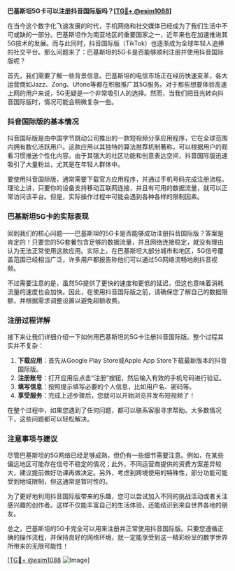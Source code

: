 **巴基斯坦5G卡可以注册抖音国际版吗？[[TG💪+ @esim1088](https://t.me/s/esim1088)]**

在当今这个数字化飞速发展的时代，手机网络和社交媒体已经成为了我们生活中不可或缺的一部分。巴基斯坦作为南亚地区的重要国家之一，近年来也在加速推进其5G技术的发展。而与此同时，抖音国际版（TikTok）也逐渐成为全球年轻人追捧的社交平台。那么问题来了：巴基斯坦的5G卡是否能够顺利注册并使用抖音国际版呢？

首先，我们需要了解一些背景信息。巴基斯坦的电信市场正在经历快速变革，各大运营商如Jazz、Zong、Ufone等都在积极推广其5G服务。对于那些想要体验高速上网的用户来说，5G无疑是一个非常吸引人的选择。然而，当我们把目光转向抖音国际版时，情况可能会稍微复杂一些。

### 抖音国际版的基本情况

抖音国际版是由中国字节跳动公司推出的一款短视频分享应用程序，它在全球范围内拥有数亿活跃用户。这款应用以其独特的算法推荐机制著称，可以根据用户的观看习惯推送个性化内容。由于其强大的社区功能和创意表达空间，抖音国际版迅速吸引了大量粉丝，尤其是在年轻人群体中。

要使用抖音国际版，通常需要下载官方应用程序，并通过手机号码完成注册流程。理论上讲，只要你的设备支持移动互联网连接，并且有可用的数据流量，就可以正常访问该平台。但是，实际操作过程中可能会遇到各种各样的限制因素。

### 巴基斯坦5G卡的实际表现

回到我们的核心问题——巴基斯坦的5G卡是否能够成功注册抖音国际版？答案是肯定的！只要您的5G套餐包含足够的数据流量，并且网络连接稳定，就没有理由认为无法正常使用这款应用。实际上，在巴基斯坦大部分城市和地区，5G信号覆盖范围已经相当广泛，许多用户都报告称他们可以通过5G网络流畅地刷抖音视频。

不过需要注意的是，虽然5G提供了更快的速度和更低的延迟，但这也意味着消耗流量的速度也会加快。因此，在使用抖音国际版之前，请确保您了解自己的数据限额，并根据需求调整设置以避免超额收费。

### 注册过程详解

接下来让我们详细介绍一下如何用巴基斯坦的5G卡注册抖音国际版。整个过程其实并不复杂：

1. **下载应用**：首先从Google Play Store或Apple App Store下载最新版本的抖音国际版。
2. **注册账号**：打开应用后点击“注册”按钮，然后输入有效的手机号码进行验证。
3. **填写信息**：按照提示填写必要的个人信息，比如用户名、密码等。
4. **享受服务**：完成上述步骤后，您就可以开始浏览并发布短视频了！

在整个过程中，如果您遇到了任何问题，都可以联系客服寻求帮助。大多数情况下，这些问题都可以轻松解决。

### 注意事项与建议

尽管巴基斯坦的5G网络已经足够成熟，但仍有一些细节需要注意。例如，在某些偏远地区可能存在信号不稳定的情况；此外，不同运营商提供的资费方案差异较大，建议提前做好功课再做决定。另外，考虑到跨境使用的特殊性，部分功能可能受到地域限制，但这通常是暂时性的。

为了更好地利用抖音国际版带来的乐趣，您可以尝试加入不同的挑战活动或者关注感兴趣的创作者。这样不仅能丰富自己的生活体验，还能结识到来自世界各地的朋友。

总之，巴基斯坦的5G卡完全可以用来注册并正常使用抖音国际版。只要您遵循正确的操作流程，并保持良好的网络环境，就一定能享受到这一精彩纷呈的数字世界所带来的无限可能性！

[[TG💪+ @esim1088](https://t.me/s/esim1088) ![Image](https://i.postimg.cc/4NQfJmqS/Snipaste-2025-05-13-00-14-12.png)]